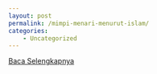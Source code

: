 ```yaml
---
layout: post
permalink: /mimpi-menari-menurut-islam/
categories:
    - Uncategorized
---
```


[Baca Selengkapnya](/03)